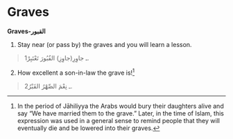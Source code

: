 Graves
======

**Graves-القبور**

1. Stay near (or pass by) the graves and you will learn a lesson.

> 1ـ جاوِرِ(جاوِزِ) القُبُورَ تَعْتَبِرْ.

2. How excellent a son-in-law the grave is![^1]

> 2ـ نِعْمَ الصِّهْرُ القَبْرُ.

[^1]: In the period of Jāhiliyya the Arabs would bury their daughters
alive and say “We have married them to the grave.” Later, in the time of
Islam, this expression was used in a general sense to remind people that
they will eventually die and be lowered into their graves.



